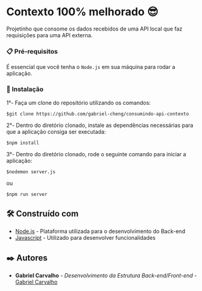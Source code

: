 # Contexto 100% melhorado 😎

Projetinho que consome os dados recebidos de uma API local que faz requisições para uma API externa.

### 📋 Pré-requisitos

É essencial que você tenha o ```Node.js``` em sua máquina para rodar a aplicação.
### 🔧 Instalação

1°- Faça um clone do repositório utilizando os comandos:
```
$git clone https://github.com/gabriel-cheng/consumindo-api-contexto
```

2°- Dentro do diretório clonado, instale as dependências necessárias para que a aplicação consiga ser executada:
```
$npm install
```
3°- Dentro do diretório clonado, rode o seguinte comando para iniciar a aplicação:
```
$nodemon server.js
```
ou
```
$npm run server
```
## 🛠️ Construído com

* [Node.js](https://nodejs.org/en/) - Plataforma utilizada para o desenvolvimento do Back-end
* [Javascript](https://developer.mozilla.org/pt-BR/docs/Web/JavaScript) - Utilizado para desenvolver funcionalidades

## ✒️ Autores

* **Gabriel Carvalho** - *Desenvolvimento da Estrutura Back-end/Front-end* - [Gabriel Carvalho](https://github.com/gabriel-cheng)
